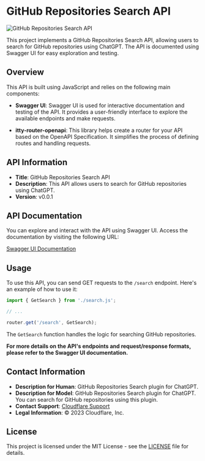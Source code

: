 # GitHub Repositories Search API

![GitHub Repositories Search API](image.png)

This project implements a GitHub Repositories Search API, allowing users to search for GitHub repositories using ChatGPT. The API is documented using Swagger UI for easy exploration and testing.

## Overview

This API is built using JavaScript and relies on the following main components:

- **Swagger UI**: Swagger UI is used for interactive documentation and testing of the API. It provides a user-friendly interface to explore the available endpoints and make requests.

- **itty-router-openapi**: This library helps create a router for your API based on the OpenAPI Specification. It simplifies the process of defining routes and handling requests.

## API Information

- **Title**: GitHub Repositories Search API
- **Description**: This API allows users to search for GitHub repositories using ChatGPT.
- **Version**: v0.0.1

## API Documentation

You can explore and interact with the API using Swagger UI. Access the documentation by visiting the following URL:

[Swagger UI Documentation](https://your-api-url.com/docs)

## Usage

To use this API, you can send GET requests to the `/search` endpoint. Here's an example of how to use it:

```javascript
import { GetSearch } from './search.js';

// ...

router.get('/search', GetSearch);
```

The `GetSearch` function handles the logic for searching GitHub repositories.

**For more details on the API's endpoints and request/response formats, please refer to the Swagger UI documentation.**

## Contact Information

- **Description for Human**: GitHub Repositories Search plugin for ChatGPT.
- **Description for Model**: GitHub Repositories Search plugin for ChatGPT. You can search for GitHub repositories using this plugin.
- **Contact Support**: [Cloudflare Support](https://support.cloudflare.com/hc/en-us)
- **Legal Information**: © 2023 Cloudflare, Inc.

## License

This project is licensed under the MIT License - see the [LICENSE](LICENSE) file for details.

